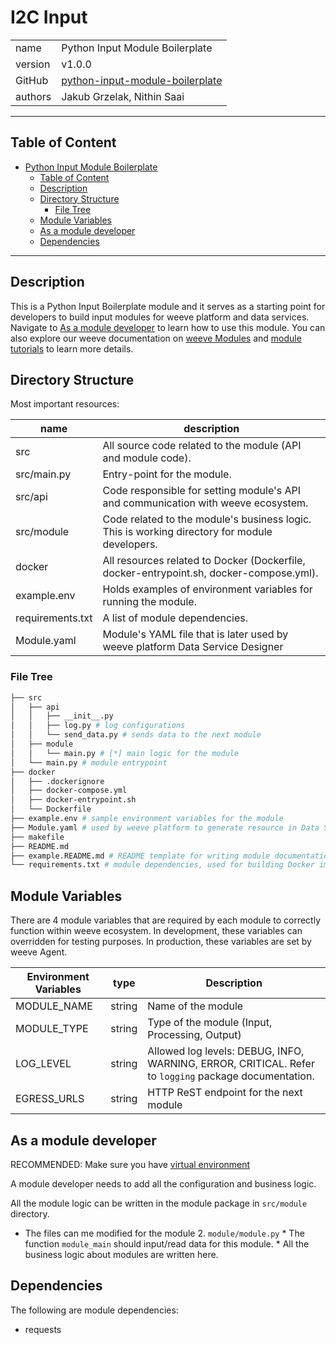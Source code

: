 # I2C Input

|              |                                                                  |
| ------------ | ---------------------------------------------------------------- |
| name         | Python Input Module Boilerplate                             |
| version      | v1.0.0                                                           |
| GitHub       | [python-input-module-boilerplate](https://github.com/weeve-modules/python-ingress-module-boilerplate) |
| authors      | Jakub Grzelak, Nithin Saai                                       |

***
## Table of Content

- [Python Input Module Boilerplate](#python-input-module-boilerplate)
  - [Table of Content](#table-of-content)
  - [Description](#description)
  - [Directory Structure](#directory-structure)
    - [File Tree](#file-tree)
  - [Module Variables](#module-variables)
  - [As a module developer](#as-a-module-developer)
  - [Dependencies](#dependencies)
***

## Description

This is a Python Input Boilerplate module and it serves as a starting point for developers to build input modules for weeve platform and data services.
Navigate to [As a module developer](#as-a-module-developer) to learn how to use this module. You can also explore our weeve documentation on [weeve Modules](https://docs.weeve.engineering/concepts/edge-applications/weeve-modules) and [module tutorials](https://docs.weeve.engineering/guides/how-to-create-a-weeve-module) to learn more details.

## Directory Structure

Most important resources:

| name              | description                                                                                            |
| ----------------- | ------------------------------------------------------------------------------------------------------ |
| src               | All source code related to the module (API and module code).                                           |
| src/main.py       | Entry-point for the module.                                                                            |
| src/api           | Code responsible for setting module's API and communication with weeve ecosystem.                      |
| src/module        | Code related to the module's business logic. This is working directory for module developers.          |
| docker            | All resources related to Docker (Dockerfile, docker-entrypoint.sh, docker-compose.yml).                |
| example.env       | Holds examples of environment variables for running the module.                                        |
| requirements.txt  | A list of module dependencies.                                                                         |
| Module.yaml       | Module's YAML file that is later used by weeve platform Data Service Designer                          |

### File Tree

```bash
├── src
│   ├── api
│   │   ├── __init__.py
│   │   ├── log.py # log configurations
│   │   └── send_data.py # sends data to the next module
│   ├── module
│   │   └── main.py # [*] main logic for the module
│   └── main.py # module entrypoint
├── docker
│   ├── .dockerignore
│   ├── docker-compose.yml
│   ├── docker-entrypoint.sh
│   └── Dockerfile
├── example.env # sample environment variables for the module
├── Module.yaml # used by weeve platform to generate resource in Data Service Designer section
├── makefile
├── README.md
├── example.README.md # README template for writing module documentation
└── requirements.txt # module dependencies, used for building Docker image
```

## Module Variables

There are 4 module variables that are required by each module to correctly function within weeve ecosystem. In development, these variables can overridden for testing purposes. In production, these variables are set by weeve Agent.

| Environment Variables | type   | Description                                       |
| --------------------- | ------ | ------------------------------------------------- |
| MODULE_NAME           | string | Name of the module                                |
| MODULE_TYPE           | string | Type of the module (Input, Processing, Output)    |
| LOG_LEVEL             | string | Allowed log levels: DEBUG, INFO, WARNING, ERROR, CRITICAL. Refer to `logging` package documentation. |
| EGRESS_URLS           | string | HTTP ReST endpoint for the next module            |

## As a module developer

RECOMMENDED:
Make sure you have [virtual environment](https://packaging.python.org/en/latest/guides/installing-using-pip-and-virtual-environments/)

A module developer needs to add all the configuration and business logic.

All the module logic can be written in the module package in `src/module` directory.

   * The files can me modified for the module
      2. `module/module.py`
         * The function `module_main` should input/read data for this module.
         * All the business logic about modules are written here.

## Dependencies

The following are module dependencies:

* requests
